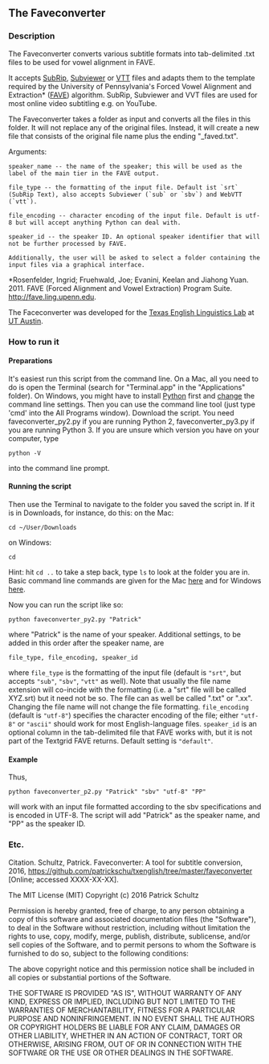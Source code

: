 ## The Faveconverter

### Description
The Faveconverter converts various subtitle formats into tab-delimited .txt files to be used for vowel alignment in FAVE. 

It accepts [SubRip](https://en.wikipedia.org/wiki/SubRip), [Subviewer](https://en.wikipedia.org/wiki/SubViewer) or [VTT](https://developer.mozilla.org/en-US/docs/Web/API/Web_Video_Text_Tracks_Format) files and adapts them to the template required by the University of Pennsylvania's Forced Vowel Alignment and Extraction* ([FAVE](http://fave.ling.upenn.edu/)) algorithm. SubRip, Subviewer and VVT files are used for most online video subtitling e.g. on YouTube. 

The Faveconverter takes a folder as input and converts all the files in this folder. It will not replace any of the original files. Instead, it will create a new file that consists of the original file name plus the ending  "_faved.txt". 


Arguments:

    speaker_name -- the name of the speaker; this will be used as the label of the main tier in the FAVE output.

    file_type -- the formatting of the input file. Default ist `srt` (SubRip Text), also accepts Subviewer (`sub` or `sbv`) and WebVTT (`vtt`). 

    file_encoding -- character encoding of the input file. Default is utf-8 but will accept anything Python can deal with. 

    speaker_id -- the speaker ID. An optional speaker identifier that will not be further processed by FAVE.  
    
    Additionally, the user will be asked to select a folder containing the input files via a graphical interface. 

*Rosenfelder, Ingrid; Fruehwald, Joe; Evanini, Keelan and Jiahong Yuan. 2011. FAVE (Forced Alignment and Vowel Extraction) Program Suite. http://fave.ling.upenn.edu.

The Faceconverter was developed for the [Texas English Linguistics Lab](http://www.texasenglish.org/) at [UT Austin](https://twitter.com/TexasSports). 


### How to run it
#### Preparations
It's easiest run this script from the command line. On a Mac, all you need to do is open the Terminal (search for "Terminal.app" in the "Applications" folder). 
On Windows, you might have to install [Python](https://www.python.org/downloads/windows/) first and [change](http://www.anthonydebarros.com/2015/08/16/setting-up-python-in-windows-10/) the command line settings. 
Then you can use the command line tool (just type 'cmd' into the All Programs window). 
Download the script. You need faveconverter_py2.py if you are running Python 2, faveconverter_py3.py if you are running Python 3. 
If you are unsure which version you have on your computer, type 

`python -V`

into the command line prompt. 

#### Running the script
Then use the Terminal to navigate to the folder you saved the script in. If it is in Downloads, for instance, do this:
on the Mac:

`cd ~/User/Downloads`

on Windows:

`cd `

Hint: hit `cd ..` to take a step back, type `ls` to look at the folder you are in. Basic command line commands are given for the Mac [here](https://www.git-tower.com/blog/command-line-cheat-sheet/) and for Windows [here](http://www.cs.columbia.edu/~sedwards/classes/2016/1102-spring/Command%20Prompt%20Cheatsheet.pdf).

Now you can run the script like so:

    python faveconverter_py2.py "Patrick"

where "Patrick" is the name of your speaker. Additional settings, to be added in this order after the speaker name, are

    file_type, file_encoding, speaker_id

where `file_type` is the formatting of the input file (default is `"srt"`, but accepts `"sub"`, `"sbv"`, `"vtt"` as well). Note that usually the file name extension will co-incide with the formatting (i.e. a "srt" file will be called XYZ.srt) but it need not be so. The file can as well be called ".txt" or ".xx". Changing the file name will not change the file formatting. `file_encoding` (default is `"utf-8"`) specifies the character encoding of the file; either `"utf-8"` or `"ascii"` should work for most English-language files. `speaker_id` is an optional column in the tab-delimited file that FAVE works with, but it is not part of the Textgrid FAVE returns. Default setting is `"default"`. 


#### Example
Thus, 

    python faveconverter_p2.py "Patrick" "sbv" "utf-8" "PP"

will work with an input file formatted according to the sbv specifications and is encoded in UTF-8. The script will add "Patrick" as the speaker name, and "PP" as the speaker ID. 


### Etc.

Citation. 
Schultz, Patrick. Faveconverter: A tool for subtitle conversion, 2016, https://github.com/patrickschu/txenglish/tree/master/faveconverter [Online; accessed XXXX-XX-XX].

The MIT License (MIT)
Copyright (c) 2016 Patrick Schultz

Permission is hereby granted, free of charge, to any person obtaining a copy of this software and associated documentation files (the "Software"), to deal in the Software without restriction, including without limitation the rights to use, copy, modify, merge, publish, distribute, sublicense, and/or sell copies of the Software, and to permit persons to whom the Software is furnished to do so, subject to the following conditions:

The above copyright notice and this permission notice shall be included in all copies or substantial portions of the Software.

THE SOFTWARE IS PROVIDED "AS IS", WITHOUT WARRANTY OF ANY KIND, EXPRESS OR IMPLIED, INCLUDING BUT NOT LIMITED TO THE WARRANTIES OF MERCHANTABILITY, FITNESS FOR A PARTICULAR PURPOSE AND NONINFRINGEMENT. IN NO EVENT SHALL THE AUTHORS OR COPYRIGHT HOLDERS BE LIABLE FOR ANY CLAIM, DAMAGES OR OTHER LIABILITY, WHETHER IN AN ACTION OF CONTRACT, TORT OR OTHERWISE, ARISING FROM, OUT OF OR IN CONNECTION WITH THE SOFTWARE OR THE USE OR OTHER DEALINGS IN THE SOFTWARE.

